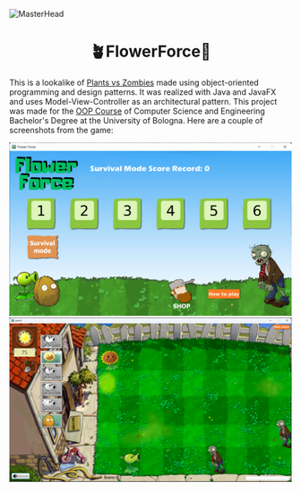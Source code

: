 ![MasterHead](https://raw.githubusercontent.com/nicolo-mn/OOP22-flower-force/main/screenshots/plantvszombies.jpeg)

<h1 align="center">🪴FlowerForce🌻</h1>

<p align="left">
This is a lookalike of <a href="https://www.ea.com/games/plants-vs-zombies/plants-vs-zombies">Plants vs Zombies</a> made using object-oriented programming and design patterns. It was realized with Java and JavaFX and uses Model-View-Controller as an architectural pattern. This project was made for the <a href="https://www.unibo.it/en/teaching/course-unit-catalogue/course-unit/2023/378219">OOP Course</a> of Computer Science and Engineering Bachelor's Degree at the University of Bologna. Here are a couple of screenshots from the game:
</p>

<img src="https://raw.githubusercontent.com/nicolo-mn/OOP22-flower-force/main/screenshots/menu.png"/>
<img src="https://raw.githubusercontent.com/nicolo-mn/OOP22-flower-force/main/screenshots/game.png"/>
